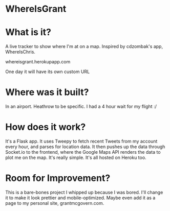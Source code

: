WhereIsGrant
============

What is it?
============
A live tracker to show where I'm at on a map. Inspired by cdzombak's app, WhereIsChris.

whereisgrant.herokupapp.com

One day it will have its own custom URL

Where was it built?
============
In an airport. Heathrow to be specific. I had a 4 hour wait for my flight :/

How does it work?
============
It's a Flask app. It uses Tweepy to fetch recent Tweets from my account every hour, and parses for location data. It then pushes up the data through Socket.io to the frontend, where the Google Maps API renders the data to plot me on the map.
It's really simple. It's all hosted on Heroku too. 

Room for Improvement?
============
This is a bare-bones project I whipped up because I was bored. I'll change it to make it look prettier and mobile-optimized. Maybe even add it as a page to my personal site, grantmcgovern.com.
